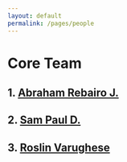 ```yaml
---
layout: default
permalink: /pages/people
---
```


# Core Team 
## 1. [Abraham Rebairo J.](/pages/rebairo)
## 2. [Sam Paul D.](/pages/sam)
## 3. [Roslin Varughese](/pages/rose) 
